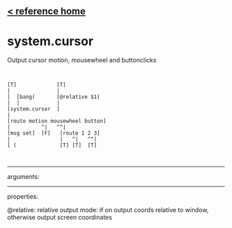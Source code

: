 [< reference home](ceammc_lib.html)
---

# system.cursor


Output cursor motion, mousewheel and buttonclicks

```


[T]             [T]
|               |
|  [bang(       [@relative $1(
|  |            |
[system.cursor  ]
|
[route motion mousewheel button]
|          ^|   ^^|
[msg set]  [F]   [route 1 2 3]
|                |   ^|   ^^|
[ (              [T] [T]  [T]

            
```

---
arguments:


---
properties:

@relative: relative output mode: if
            on output coords relative to window, otherwise output screen coordinates<br>


